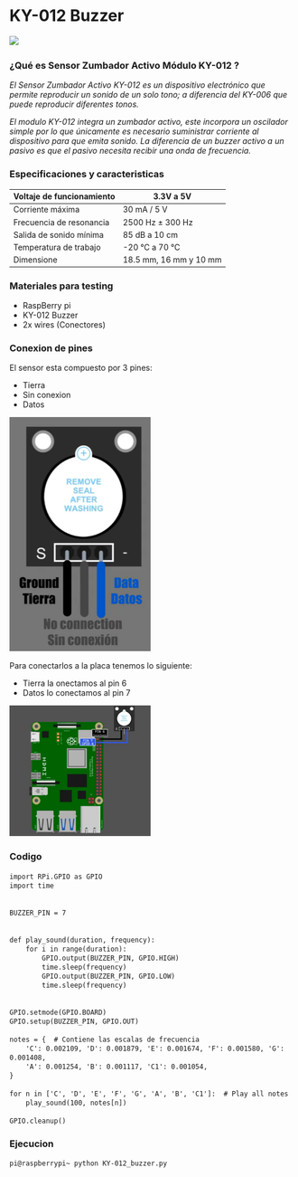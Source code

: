 # KY-012 Buzzer    

<img src="https://uelectronics.com/wp-content/uploads/2017/06/modulo-buzzer-activo-modelo-ky-V1.jpg" width="250">


### ¿Qué es Sensor Zumbador Activo Módulo KY-012 ?
_El Sensor Zumbador Activo KY-012 es un dispositivo electrónico que permite reproducir un sonido de un solo tono; a diferencia del KY-006 que puede reproducir diferentes tonos._

_El modulo KY-012 integra un zumbador activo, este incorpora un oscilador simple por lo que únicamente es necesario suministrar corriente al dispositivo para que emita sonido. La diferencia de un buzzer activo a un pasivo es que el pasivo necesita recibir una onda de frecuencia._

### Especificaciones y caracteristicas

| Voltaje de funcionamiento | 3.3V a 5V               |
|---------------------------|-------------------------|
| Corriente máxima          | 30 mA / 5 V             |
| Frecuencia de resonancia  | 2500 Hz ± 300 Hz        |
| Salida de sonido mínima   | 85 dB a 10 cm           |
| Temperatura de trabajo    | -20 °C a 70 °C          |
| Dimensione                | 18.5 mm, 16 mm y 10 mm  |

### Materiales para testing

  - RaspBerry pi
  - KY-012 Buzzer
  - 2x wires (Conectores)

### Conexion de pines

El sensor esta compuesto por 3 pines:
  - Tierra 
  - Sin conexion
  - Datos


<img src="image_2021-11-30_194343.png" width="250">

Para conectarlos a la placa tenemos lo siguiente:
  - Tierra la onectamos al pin 6
  - Datos lo conectamos al pin 7

<img src="image_2021-11-30_194439.png" width="250">

### Codigo

```
import RPi.GPIO as GPIO
import time


BUZZER_PIN = 7  


def play_sound(duration, frequency):  
    for i in range(duration):
        GPIO.output(BUZZER_PIN, GPIO.HIGH)
        time.sleep(frequency)
        GPIO.output(BUZZER_PIN, GPIO.LOW)
        time.sleep(frequency)


GPIO.setmode(GPIO.BOARD)
GPIO.setup(BUZZER_PIN, GPIO.OUT)

notes = {  # Contiene las escalas de frecuencia
    'C': 0.002109, 'D': 0.001879, 'E': 0.001674, 'F': 0.001580, 'G': 0.001408,
    'A': 0.001254, 'B': 0.001117, 'C1': 0.001054,
}

for n in ['C', 'D', 'E', 'F', 'G', 'A', 'B', 'C1']:  # Play all notes
    play_sound(100, notes[n])

GPIO.cleanup()  
```

### Ejecucion

```
pi@raspberrypi~ python KY-012_buzzer.py
```
